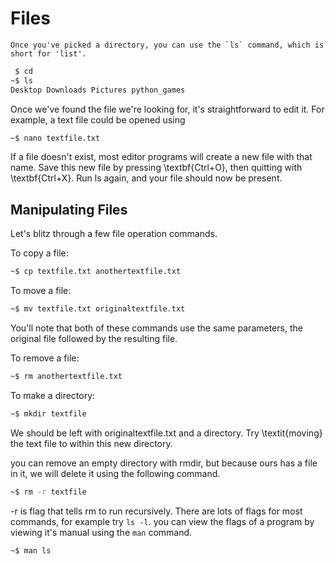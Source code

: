 # Files

	Once you've picked a directory, you can use the `ls` command, which is short for 'list'.

```bash
 $ cd
~$ ls
Desktop Downloads Pictures python_games
```

Once we've found the file we're looking for, it's straightforward to edit it. For example, a text file could be opened using

```bash
~$ nano textfile.txt
```

If a file doesn't exist, most editor programs will create a new file with that name. Save this new file by pressing \textbf{Ctrl+O}, then quitting with \textbf{Ctrl+X}. Run ls again, and your file should now be present.

## Manipulating Files

Let's blitz through a few file operation commands.

To copy a file:

```bash
~$ cp textfile.txt anothertextfile.txt
```

To move a file:

```bash
~$ mv textfile.txt originaltextfile.txt
```

You'll note that both of these commands use the same parameters, the original file followed by the resulting file.

To remove a file:

```bash
~$ rm anothertextfile.txt
```

To make a directory:		

```bash
~$ mkdir textfile
```

We should be left with originaltextfile.txt and a directory. Try \textit{moving} the text file to within this new directory.

you can remove an empty directory with rmdir, but because ours has a file in it, we will delete it using the following command.

```bash
~$ rm -r textfile
```

-r is flag that tells rm to run recursively. There are lots of flags for most commands, for example try `ls -l`. you can view the flags of a program by viewing it's manual using the `man` command.

```bash
~$ man ls
```
